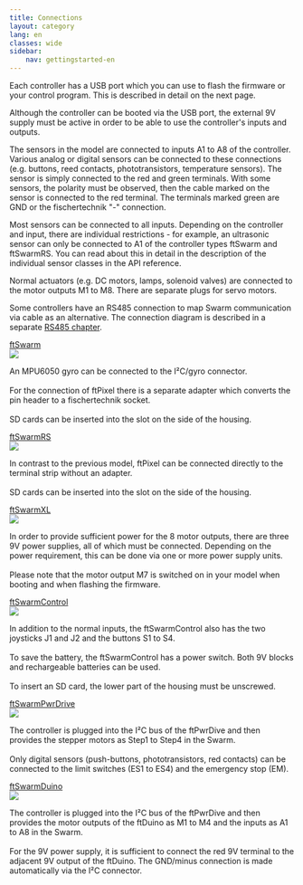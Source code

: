 ```yaml
---
title: Connections
layout: category
lang: en
classes: wide
sidebar:
    nav: gettingstarted-en
---
```

Each controller has a USB port which you can use to flash the firmware or your control program. This is described in detail on the next page.

Although the controller can be booted via the USB port, the external 9V supply must be active in order to be able to use the controller's inputs and outputs.

The sensors in the model are connected to inputs A1 to A8 of the controller. Various analog or digital sensors can be connected to these connections (e.g. buttons, reed contacts, phototransistors, temperature sensors). The sensor is simply connected to the <span class="plus">red</span> and <span class="minus">green</span> terminals. With some sensors, the polarity must be observed, then the cable marked on the sensor is connected to the <span class="plus">red</span> terminal. The terminals marked <span class="minus">green</span> are GND or the fischertechnik "-" connection.

Most sensors can be connected to all inputs. Depending on the controller and input, there are individual restrictions - for example, an ultrasonic sensor can only be connected to A1 of the controller types ftSwarm and ftSwarmRS. You can read about this in detail in the description of the individual sensor classes in the API reference.

Normal actuators (e.g. DC motors, lamps, solenoid valves) are connected to the motor outputs M1 to M8. There are separate plugs for servo motors.

Some controllers have an RS485 connection to map Swarm communication via cable as an alternative. The connection diagram is described in a separate [RS485 chapter](../rs485).

<div class="flex-container">
  <div>
    <div><a href="../../products/ftSwarm">ftSwarm</a></div>
    <div><img class="zoom" src="/assets/img/ftSwarmJSTPinout.png"></div>
    <div><p class="pdetail">An MPU6050 gyro can be connected to the I²C/gyro connector.<br><br>For the connection of ftPixel there is a separate adapter which converts the pin header to a fischertechnik socket. <br><br>SD cards can be inserted into the slot on the side of the housing.</p></div>
  </div>
  <div>
    <div><a href="../../products/ftSwarmRS">ftSwarmRS</a></div>
    <div><img class="zoom" src="/assets/img/ftSwarmRSPinout.png"></div>
    <div><p class="pdetail">In contrast to the previous model, ftPixel can be connected directly to the terminal strip without an adapter.<br><br>SD cards can be inserted into the slot on the side of the housing.</p></div>
  </div>
  <div>
    <div><a href="../../products/ftSwarmXL">ftSwarmXL</a></div>
    <div><img class="zoom" src="/assets/img/ftSwarmXLPinout.png"></div>
    <div><p class="pdetail">In order to provide sufficient power for the 8 motor outputs, there are three 9V power supplies, all of which must be connected. Depending on the power requirement, this can be done via one or more power supply units.<br><br>Please note that the motor output M7 is switched on in your model when booting and when flashing the firmware.</p></div>
  </div>
  <div>
    <div><a href="../../products/ftSwarmControl">ftSwarmControl</a></div>
    <div><img class="zoom" src="/assets/img/ftSwarmControlPinout.png"></div>
    <div><p class="pdetail">In addition to the normal inputs, the ftSwarmControl also has the two joysticks J1 and J2 and the buttons S1 to S4.<br><br>To save the battery, the ftSwarmControl has a power switch. Both 9V blocks and rechargeable batteries can be used.<br><br>To insert an SD card, the lower part of the housing must be unscrewed.</p></div>
  </div>
  <div>
    <div><a href="../../products/ftSwarmPwrDrive">ftSwarmPwrDrive</a></div>
    <div><img class="zoom" src="/assets/img/ftSwarmPwrDrivePinout.png"></div>
    <div><p class="pdetail">The controller is plugged into the I²C bus of the ftPwrDive and then provides the stepper motors as Step1 to Step4 in the Swarm.<br><br>Only digital sensors (push-buttons, phototransistors, red contacts) can be connected to the limit switches (ES1 to ES4) and the emergency stop (EM).</p></div>
  </div>
  <div>
    <div><a href="../../products/ftSwarmDuino">ftSwarmDuino</a></div>
    <div><img class="zoom" src="/assets/img/ftSwarmDuinoPinout.png"></div>
    <div><p class="pdetail">The controller is plugged into the I²C bus of the ftPwrDive and then provides the motor outputs of the ftDuino as M1 to M4 and the inputs as A1 to A8 in the Swarm.<br><br>For the 9V power supply, it is sufficient to connect the <span class="plus">red 9V terminal</span> to the adjacent 9V output of the ftDuino. The GND/minus connection is made automatically via the I²C connector.</p></div>
  </div>
</div>
